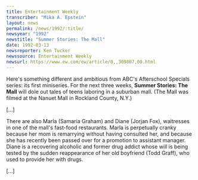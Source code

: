 ```yaml
---
title: Entertainment Weekly
transcriber: "Mika A. Epstein"
layout: news
permalink: /news/1992/:title/
newsyear: "1992"
newstitle: "Summer Stories: The Mall"
date: 1992-03-13
newsreporter: Ken Tucker
newssource: Entertainment Weekly
newsurl: https://www.ew.com/ew/article/0,,309807,00.html
---
```


Here's something different and ambitious from ABC's Afterschool Specials series: its first miniseries. For the next three weeks, **Summer Stories: The Mall** will dole out tales of teens laboring in a suburban mall. (The Mall was filmed at the Nanuet Mall in Rockland County, N.Y.)

[...]

There are also Marla (Samaria Graham) and Diane (Jorjan Fox), waitresses in one of the mall's fast-food restaurants. Marla is perpetually cranky because her mom is remarrying without having consulted her, and because she has recently been passed over for a promotion to assistant manager. Diane is a recovering alcoholic and former drug addict whose will is being tested by the sudden reappearance of her old boyfriend (Todd Graff), who used to provide her with drugs.

[...]
